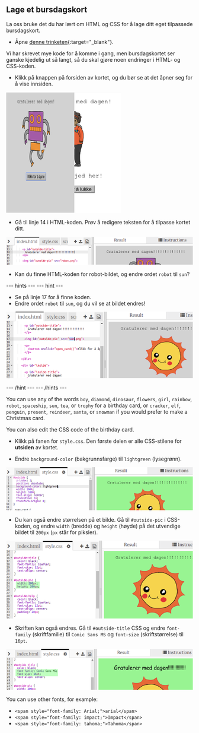 ## Lage et bursdagskort

La oss bruke det du har lært om HTML og CSS for å lage ditt eget tilpassede bursdagskort.

+ Åpne [denne trinketen](https://trinket.io/html/b33e4f4ca8){:target="_blank"}.

Vi har skrevet mye kode for å komme i gang, men bursdagskortet ser ganske kjedelig ut så langt, så du skal gjøre noen endringer i HTML- og CSS-koden.

+ Klikk på knappen på forsiden av kortet, og du bør se at det åpner seg for å vise innsiden.

![skjermbilde](images/birthday-click.png)

+ Gå til linje 14 i HTML-koden. Prøv å redigere teksten for å tilpasse kortet ditt.

![skjermbilde](images/birthday-card-html.png)

+ Kan du finne HTML-koden for robot-bildet, og endre ordet `robot` til `sun`?

\--- hints \--- \--- hint \---

+ Se på linje 17 for å finne koden.
+ Endre ordet `robot` til `sun`, og du vil se at bildet endres!

![screenshot](images/birthday-card-sun.png)

\--- /hint \--- \--- /hints \---

You can use any of the words `boy`, `diamond`, `dinosaur`, `flowers`, `girl`, `rainbow`, `robot`, `spaceship`, `sun`, `tea`, or `trophy` for a birthday card, or `cracker`, `elf`, `penguin`, `present`, `reindeer`, `santa`, or `snowman` if you would prefer to make a Christmas card.

You can also edit the CSS code of the birthday card.

+ Klikk på fanen for `style.css`. Den første delen er alle CSS-stilene for **utsiden** av kortet.

+ Endre `background-color` (bakgrunnsfarge) til `lightgreen` (lysegrønn).

![skjermbilde](images/birthday-card-outside.png)

+ Du kan også endre størrelsen på et bilde. Gå til `#outside-pic` i CSS-koden, og endre `width` (bredde) og `height` (høyde) på det utvendige bildet til `200px` (`px` står for piksler).

![skjermbilde](images/birthday-card-size.png)

+ Skriften kan også endres. Gå til `#outside-title` CSS og endre `font-family` (skriftfamilie) til `Comic Sans MS` og `font-size` (skriftstørrelse) til `16pt`.

![screenshot](images/birthday-card-font.png)

You can use other fonts, for example:

+ `<span style="font-family: Arial;">arial</span>`
+ `<span style="font-family: impact;">Impact</span>`
+ `<span style="font-family: tahoma;">Tahoma</span>`